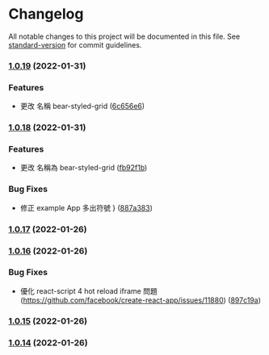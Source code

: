 # Changelog

All notable changes to this project will be documented in this file. See [standard-version](https://github.com/conventional-changelog/standard-version) for commit guidelines.

### [1.0.19](https://github.com/imagine10255/react-styled-grid/compare/v1.0.18...v1.0.19) (2022-01-31)


### Features

* 更改 名稱 bear-styled-grid ([6c656e6](https://github.com/imagine10255/react-styled-grid/commit/6c656e63dd99f7a78dbdb44be045db2c172f206c))

### [1.0.18](https://github.com/imagine10255/react-styled-grid/compare/v1.0.17...v1.0.18) (2022-01-31)


### Features

* 更改 名稱為 bear-styled-grid ([fb92f1b](https://github.com/imagine10255/react-styled-grid/commit/fb92f1b7f516aee8538c849772f079f7a96b948f))


### Bug Fixes

* 修正 example App 多出符號 } ([887a383](https://github.com/imagine10255/react-styled-grid/commit/887a3834d36ff9ff53b2c153d11fee7f3757e97f))

### [1.0.17](https://github.com/imagine10255/react-styled-grid/compare/v1.0.16...v1.0.17) (2022-01-26)

### [1.0.16](https://github.com/imagine10255/react-styled-grid/compare/v1.0.15...v1.0.16) (2022-01-26)


### Bug Fixes

* 優化 react-script 4 hot reload iframe 問題 (https://github.com/facebook/create-react-app/issues/11880) ([897c19a](https://github.com/imagine10255/react-styled-grid/commit/897c19a8d386e8bf67f1d9eef464ede33ca9f006))

### [1.0.15](https://github.com/imagine10255/react-styled-grid/compare/v1.0.14...v1.0.15) (2022-01-26)

### [1.0.14](https://github.com/imagine10255/react-styled-grid/compare/v1.0.13...v1.0.14) (2022-01-26)
